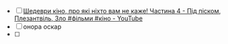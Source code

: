 - [ ] [Шедеври кіно, про які ніхто вам не каже! Частина 4 - Під піском, Плезантвіль, Зло #фільми #кіно - YouTube](https://www.youtube.com/shorts/3pFL6jYTDS4?feature=share)
- [ ] онора оскар
- [ ] 